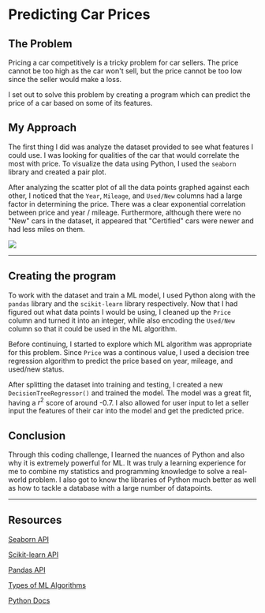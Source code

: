 # Predicting Car Prices

## The Problem

Pricing a car competitively is a tricky problem for car sellers. The price cannot be too high as the car won't sell, but the price cannot be too low since the seller would make a loss.

I set out to solve this problem by creating a program which can predict the price of a car based on some of its features.

## My Approach

The first thing I did was analyze the dataset provided to see what features I could use. I was looking for qualities of the car that would correlate the most with price. To visualize the data using Python, I used the ```seaborn``` library and created a pair plot.

After analyzing the scatter plot of all the data points graphed against each other, I noticed that the ```Year```, ```Mileage```, and ```Used/New``` columns had a large factor in determining the price. There was a clear exponential correlation between price and year / mileage. Furthermore, although there were no "New" cars in the dataset, it appeared that "Certified" cars were newer and had less miles on them.


![](https://i.vgy.me/fZjP7n.jpg)

---

## Creating the program

To work with the dataset and train a ML model, I used Python along with the ```pandas``` library and the ```scikit-learn``` library respectively. Now that I had figured out what data points I would be using, I cleaned up the ```Price``` column and turned it into an integer, while also encoding the ```Used/New``` column so that it could be used in the ML algorithm.

Before continuing, I started to explore which ML algorithm was appropriate for this problem. Since ```Price``` was a continous value, I used a decision tree regression algorithm to predict the price based on year, mileage, and used/new status.

After splitting the dataset into training and testing, I created a new ```DecisionTreeRegressor()``` and trained the model. The model was a great fit, having a $r^2$ score of around -0.7. I also allowed for user input to let a seller input the features of their car into the model and get the predicted price.

## Conclusion

Through this coding challenge, I learned the nuances of Python and also why it is extremely powerful for ML. It was truly a learning experience for me to combine my statistics and programming knowledge to solve a real-world problem. I also got to know the libraries of Python much better as well as how to tackle a database with a large number of datapoints.

---

## Resources

[Seaborn API](https://seaborn.pydata.org/api.html)

[Scikit-learn API](https://scikit-learn.org/stable/modules/classes.html)

[Pandas API](https://pandas.pydata.org/docs/reference/index.html)

[Types of ML Algorithms](https://www.sas.com/en_gb/insights/articles/analytics/machine-learning-algorithms.html#)

[Python Docs](https://docs.python.org/3/tutorial/)
